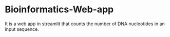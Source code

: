 # Bioinformatics-Web-app
It is a web app in streamlit that counts the number of DNA nucleotides in an input sequence.
